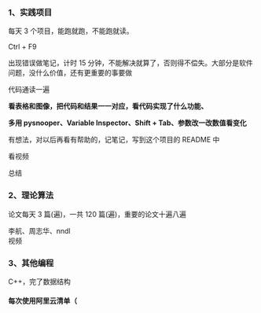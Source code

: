 
### 1、实践项目

每天 3 个项目，能跑就跑，不能跑就读。

Ctrl + F9    

出现错误做笔记，计时 15 分钟，不能解决就算了，否则得不偿失。大部分是软件问题，没什么价值，还有更重要的事要做  

代码通读一遍

**看表格和图像，把代码和结果一一对应，看代码实现了什么功能、**

**多用 pysnooper、Variable Inspector、Shift + Tab、参数改一改数值看变化**  

有想法，对以后再看有帮助的，记笔记，写到这个项目的 README 中   

看视频   

总结  


### 2、理论算法
论文每天 3 篇(遍)，一共 120 篇(遍)，重要的论文十遍八遍  

李航、周志华、nndl  
视频  

### 3、其他编程 
C++，完了数据结构




#### 每次使用阿里云清单（
